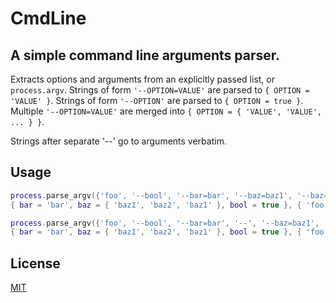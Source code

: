 CmdLine
====

A simple command line arguments parser.
----

Extracts options and arguments from an explicitly passed list, or `process.argv`.
Strings of form `'--OPTION=VALUE'` are parsed to `{ OPTION = 'VALUE' }`.
Strings of form `'--OPTION'` are parsed to `{ OPTION = true }`.
Multiple `'--OPTION=VALUE'` are merged into `{ OPTION = { 'VALUE', 'VALUE', ... } }`.

Strings after separate '--' go to arguments verbatim.

Usage
----

```lua
process.parse_argv({'foo', '--bool', '--bar=bar', '--baz=baz1', '--baz=baz2', '--baz=baz2'})
{ bar = 'bar', baz = { 'baz1', 'baz2', 'baz1' }, bool = true }, { 'foo' }

process.parse_argv({'foo', '--bool', '--bar=bar', '--', '--baz=baz1', '--baz=baz2', '--baz=baz2'})
{ bar = 'bar', baz = { 'baz1', 'baz2', 'baz1' }, bool = true }, { 'foo' }
```

License
----

[MIT](luvit-cmdline/license.txt)
